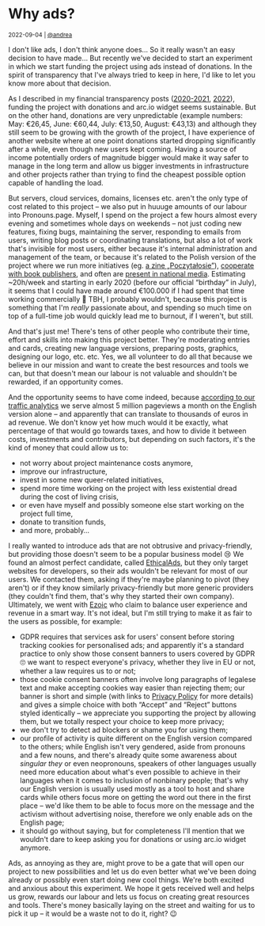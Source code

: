 # Why ads?

<small>2022-09-04 | [@andrea](/@andrea)</small>

I don't like ads, I don't think anyone does… So it really wasn't an easy decision to have made…
But recently we've decided to start an experiment in which we start funding the project using ads instead of donations. 
In the spirit of transparency that I've always tried to keep in here, I'd like to let you know more about that decision.

As I described in my financial transparency posts ([2020-2021](/blog/financial-transparency-2020-2021), [2022](/blog/financial-transparency-2022)),
funding the project with donations and arc.io widget seems sustainable.
But on the other hand, donations are very unpredictable (example numbers: May: €26,45, June: €60,44, July: €13,50, August: €43,13)
and although they still seem to be growing with the growth of the project, I have experience of another website
where at one point donations started dropping significantly after a while, even though new users kept coming.
Having a source of income potentially orders of magnitude bigger would make it way safer to manage in the long term
and allow us bigger investments in infrastructure and other projects rather than trying to find the cheapest possible option
capable of handling the load.

But servers, cloud services, domains, licenses etc. aren't the only type of cost related to this project –
we also put in huuuge amounts of our labour into Pronouns.page.
Myself, I spend on the project a few hours almost every evening and sometimes whole days on weekends –
not just coding new features, fixing bugs, maintaining the server, responding to emails from users, writing blog posts
or coordinating translations, but also a lot of work that's invisible for most users,
either because it's internal administration and management of the team,
or because it's related to the Polish version of the project where we run more initiatives
(eg. [a zine „Poczytałosie”](https://zaimki.pl/zin)),
[cooperate with book publishers](https://zaimki.pl/linki),
and often are [present in national media](https://zaimki.pl/media). 
Estimating ~20h/week and starting in early 2020 (before our official “birthday” in July),
it seems that I could have made around €100.000 if I had spent that time working commercially 🤯
TBH, I probably wouldn't, because this project is something that I'm _really_ passionate about,
and spending so much time on top of a full-time job would quickly lead me to burnout, if I weren't, but still.

And that's just me! There's tens of other people who contribute their time, effort and skills into making this project better.
They're moderating entries and cards, creating new language versions, preparing posts, graphics, designing our logo, etc. etc.
Yes, we all volunteer to do all that because we believe in our mission and want to create the best resources and tools we can,
but that doesn't mean our labour is not valuable and shouldn't be rewarded, if an opportunity comes.

And the opportunity seems to have come indeed, because [according to our traffic analytics](https://stats.pronouns.page/en.pronouns.page?period=30d)
we serve almost 5 million pageviews a month on the English version alone – and apparently that can translate to thousands of euros in ad revenue.
We don't know yet how much would it be exactly, what percentage of that would go towards taxes,
and how to divide it between costs, investments and contributors,
but depending on such factors, it's the kind of money that could allow us to:

 - not worry about project maintenance costs anymore,
 - improve our infrastructure,
 - invest in some new queer-related initiatives,
 - spend more time working on the project with less existential dread during the cost of living crisis,
 - or even have myself and possibly someone else start working on the project full time, 
 - donate to transition funds,
 - and more, probably…

I really wanted to introduce ads that are not obtrusive and privacy-friendly,
but providing those doesn't seem to be a popular business model 😢 We found an almost perfect candidate,
called [EthicalAds](https://www.ethicalads.io/), but they only target websites for developers,
so their ads wouldn't be relevant for most of our users. We contacted them, asking if they're maybe planning to pivot
(they aren't) or if they know similarly privacy-friendly but more generic providers
(they couldn't find them, that's why they started their own company).
Ultimately, we went with [Ezoic](https://www.ezoic.com/) who claim to balance user experience and revenue in a smart way.
It's not ideal, but I'm still trying to make it as fair to the users as possible, for example:

 - GDPR requires that services ask for users' consent before storing tracking cookies for personalised ads;
   and apparently it's a standard practice to only show those consent banners to users covered by GDPR 🙄
   we want to respect everyone's privacy, whether they live in EU or not, whether a law requires us to or not;
 - those cookie consent banners often involve long paragraphs of legalese text and make accepting cookies way easier than rejecting them;
   our banner is short and simple (with links to [Privacy Policy](/privacy) for more details)
   and gives a simple choice with both “Accept” and “Reject” buttons styled identically –
   we appreciate you supporting the project by allowing them, but we totally respect your choice to keep more privacy;
 - we don't try to detect ad blockers or shame you for using them;
 - our profile of activity is quite different on the English version compared to the others;
   while English isn't very gendered, aside from pronouns and a few nouns,
   and there's already quite some awareness about _singular they_ or even neopronouns,
   speakers of other languages usually need more education about what's even possible to achieve in their languages
   when it comes to inclusion of nonbinary people;
   that's why our English version is usually used mostly as a tool to host and share cards
   while others focus more on getting the word out there in the first place –
   we'd like them to be able to focus more on the message and the activism without advertising noise,
   therefore we only enable ads on the English page;
 - it should go without saying, but for completeness I'll mention that
   we wouldn't dare to keep asking you for donations or using arc.io widget anymore.

Ads, as annoying as they are, might prove to be a gate that will open our project to new possibilities
and let us do even better what we've been doing already or possibly even start doing new cool things.
We're both excited and anxious about this experiment.
We hope it gets received well and helps us grow, rewards our labour and lets us focus on creating great resources and tools.
There's money basically laying on the street and waiting for us to pick it up –
it would be a waste not to do it, right? 😉
